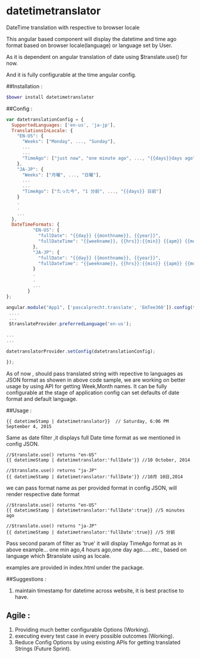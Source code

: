 # datetimetranslator
DateTime translation with respective to browser locale

This angular based component will display the datetime and time ago format based on browser locale(language) or language set by User.

As it is dependent on angular translation of date using $translate.use() for now.

And it is fully configurable at the time angular config.


##Installation :
```bash
$bower install datetimetranslator
```
##Config :

```javascript
var datetranslationConfig = {
  SupportedLanguages: ['en-us', 'ja-jp'],
  TranslationsInLocale: {
    "EN-US": {
      "Weeks": ["Monday", ..., "Sunday"],
      ...
      ...
      "TimeAgo": ["just now", "one minute ago", ..., "{{days}}days ago"]
    },
    "JA-JP": {
      "Weeks": ["月曜", ..., "日曜"],
      ...
      ...
      "TimeAgo": ["たった今", "1 分前", ..., "{{days}} 日前"]
    }
    .
    .
    ...
  },
  DateTimeFormats: {
          "EN-US": {
            "fullDate": "{{day}} {{monthname}}, {{year}}",
            "fullDateTime": "{{weekname}}, {{hrs}}:{{min}} {{apm}} {{monthname}} {{day}}, {{year}}"
          },
          "JA-JP": {
            "fullDate": "{{day}} {{monthname}}, {{year}}",
            "fullDateTime": "{{weekname}}, {{hrs}}:{{min}} {{apm}} {{monthname}} {{day}}, {{year}}"
          }
          .
          .
          ...
        }
};

angular.module("App1", ['pascalprecht.translate', 'EmTee360']).config(function(datetranslatorProvider, $translateProvider) {
 ....
 ...
 $translateProvider.preferredLanguage('en-us');
 
...
...

datetranslatorProvider.setConfig(datetranslationConfig);

});
```

As of now , should pass translated string with repective to languages as JSON format as showen in above code sample, we are working on better usage by using API for getting Week,Month names. It can be fully configurable at the stage of application config can set defaults of date format and default language.

##Usage :


```
{{ datetimeStamp | datetimetranslator}}  // Saturday, 6:06 PM September 4, 2015
```
Same as date filter ,it displays full Date time format as we mentioned in config JSON.

```
//$translate.use() returns "en-US"
{{ datetimeStamp | datetimetranslator:'fullDate'}} //10 October, 2014 
```

```
//$translate.use() returns "ja-JP"
{{ datetimeStamp | datetimetranslator:'fullDate'}} //10月 10日,2014 
```

we can pass format name  as per provided format in config JSON, will render respective date format

```
//$translate.use() returns "en-US"
{{ datetimeStamp | datetimetranslator:'fullDate':true}} //5 minutes ago
```

```
//$translate.use() returns "ja-JP"
{{ datetimeStamp | datetimetranslator:'fullDate':true}} //5 分前
```

Pass second param of filter as 'true' it will display TimeAgo format as in above example... one min ago,4 hours ago,one day ago......etc., based on language which $translate using as locale.

examples are provided in index.html under the package.




##Suggestions : 
1. maintain timestamp for datetime across website, it is best practise to have.


## Agile :
1. Providing much better configurable Options (Working).
2. executing every test case in every possible outcomes (Working).
3. Reduce Config Options by using existing APIs for getting translated Strings (Future Sprint).
 
